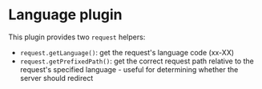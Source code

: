 # Language plugin

This plugin provides two `request` helpers:

- `request.getLanguage()`: get the request's language code (xx-XX)
- `request.getPrefixedPath()`: get the correct request path relative to the
  request's specified language - useful for determining whether the server
  should redirect